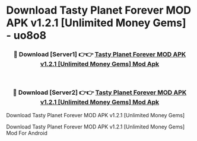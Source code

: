 # Download Tasty Planet Forever MOD APK v1.2.1 [Unlimited Money Gems] - uo8o8


<div align="center">
<h3>🔴 Download [Server1] 👉👉 <a href="https://apk-comot.site?title=Tasty_Planet_Forever_MOD_APK_v1.2.1_[Unlimited_Money_Gems]">Tasty Planet Forever MOD APK v1.2.1 [Unlimited Money Gems] Mod Apk</a></h3><br>
<h3>🔴 Download [Server2] 👉👉 <a href="https://apk-comot.site?title=Tasty_Planet_Forever_MOD_APK_v1.2.1_[Unlimited_Money_Gems]">Tasty Planet Forever MOD APK v1.2.1 [Unlimited Money Gems] Mod Apk</a></h3>
</div>



Download Tasty Planet Forever MOD APK v1.2.1 [Unlimited Money Gems] 

Download Tasty Planet Forever MOD APK v1.2.1 [Unlimited Money Gems] Mod For Android